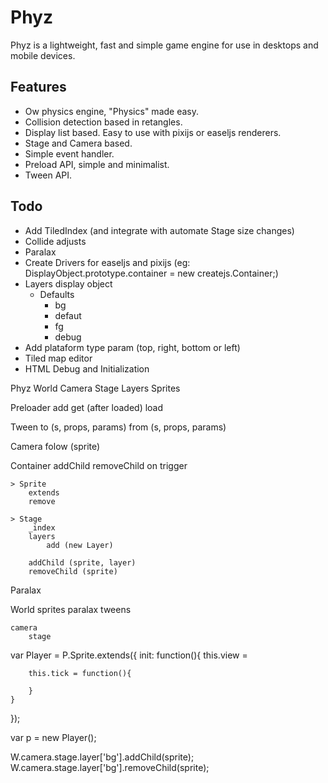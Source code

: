 # Phyz

Phyz is a lightweight, fast and simple game engine for use in desktops and mobile devices.

## Features
- Ow physics engine, "Physics" made easy.
- Collision detection based in retangles.
- Display list based. Easy to use with pixijs or easeljs renderers.
- Stage and Camera based.
- Simple event handler.
- Preload API, simple and minimalist.
- Tween API.

## Todo
- Add TiledIndex (and integrate with automate Stage size changes)
- Collide adjusts
- Paralax
- Create Drivers for easeljs and pixijs (eg: DisplayObject.prototype.container = new createjs.Container;)
- Layers display object
    - Defaults
        - bg
        - defaut
        - fg
        - debug
- Add plataform type param (top, right, bottom or left)
- Tiled map editor
- HTML Debug and Initialization

<world>
    <camera>
        <stage>
            <player></player>
            <body></body>
            <sprite></sprite>
        </stage>
    </camera>
</world>


Phyz
    World
        Camera
            Stage
                Layers
                    Sprites

Preloader
    add
    get (after loaded)
    load

Tween
    to (s, props, params)
    from (s, props, params)

Camera
    folow (sprite)

Container
    addChild
    removeChild
    on
    trigger

    > Sprite
        extends
        remove

    > Stage
        _index
        layers
            add (new Layer)

        addChild (sprite, layer)
        removeChild (sprite)

Paralax

World
    sprites
    paralax
    tweens

    camera
        stage


var Player = P.Sprite.extends({
    init: function(){
        this.view =

        this.tick = function(){

        }
    }
});

var p = new Player();

W.camera.stage.layer['bg'].addChild(sprite);
W.camera.stage.layer['bg'].removeChild(sprite);


